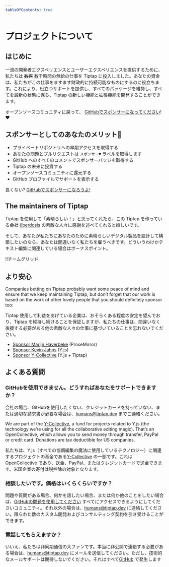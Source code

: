 ```yaml
---
tableOfContents: true
---
```


# プロジェクトについて

## はじめに

<!-- To deliver a top-notch developer experience and user experience, we put ~~hundreds~~ thousands of hours of unpaid work into Tiptap. Your funding helps us to make this work more and more financially sustainable. This enables us to provide helpful support, maintain all our packages, keep everything up to date, and develop new features and extensions for Tiptap. -->

一流の開発者エクスペリエンスとユーザーエクスペリエンスを提供するために、私たちは ~~数百~~ 数千時間の無給の仕事を Tiptap に投入しました。あなたの資金は、私たちがこの仕事をますます財政的に持続可能なものにするのに役立ちます。これにより、役立つサポートを提供し、すべてのパッケージを維持し、すべてを最新の状態に保ち、Tiptap の新しい機能と拡張機能を開発することができます。

オープンソースコミュニティに戻って、 [GitHubでスポンサーになってください](https://github.com/sponsors/ueberdosis)! ♥



## スポンサーとしてのあなたのメリット💖

<!-- * Get early access to private repositories
* Your issues and pull requests get a `sponsor ♥` label
* Get a sponsor badge in all your comments on GitHub
* Invest in the future of Tiptap
* Give back to the open source community
* Show support in your GitHub profile -->

* プライベートリポジトリへの早期アクセスを取得する
* あなたの問題とプルリクエストは `スポンサー♥` ラベルを取得します
* GitHub へのすべてのコメントでスポンサーバッジを取得する
* Tiptap の未来に投資する
* オープンソースコミュニティに還元する
* GitHub プロファイルでサポートを表示する

良くない? [GitHubでスポンサーになろうよ!](https://github.com/sponsors/ueberdosis)

## The maintainers of Tiptap

<!-- If you are thankful for Tiptap, you should say thank you to the lovely people at [überdosis](https://ueberdosis.io), the company that builds this software. -->

<!-- AND you should definitely hire us if you want us to design und build an amazing digital product for you. Bonus points if it’s somehow text editing related. -->

Tiptap を使用して「素晴らしい！」と思ってくれたら、この Tiptap を作っている会社 [überdosis](https://ueberdosis.io) の素敵な人々に感謝を述べてくれると嬉しいです。

そして、あなたが私たちにあなたのために素晴らしいデジタル製品を設計して構築したいのなら、あなたは間違いなく私たちを雇うべきです。どういうわけかテキスト編集に関連している場合はボーナスポイント。

!!チームグリッド

## より安心

Companies betting on Tiptap probably want some peace of mind and ensure that we keep maintaining Tiptap, but don’t forget that our work is based on the work of other lovely people that you should definitely sponsor too:

Tiptap 使用して利益をあげている企業は、おそらくある程度の安定を望んでおり、Tiptap を維持し続けることを保証しますが、私たちの仕事は、間違いなく後援する必要がある他の素敵な人々の仕事に基づいていることを忘れないでください。

* [Sponsor Marijn Haverbeke](https://marijnhaverbeke.nl/fund/) (ProseMirror)
* [Sponsor Kevin Jahns](https://github.com/sponsors/dmonad) (Y.js)
* [Sponsor Y-Collective](https://opencollective.com/y-collective) (Y.js + Tiptap)

## よくある質問

### GitHubを使用できません。どうすればあなたをサポートできますか？

会社の場合、GitHubを使用したくない、クレジットカードを持っていない、または適切な請求書が必要な場合は、[humans@tiptap.dev](mailto:humans@tiptap) までご連絡ください。

<!-- If you’re a company, don’t want to use GitHub, don’t have a credit card or want a proper invoice from us, just reach out to us at [humans@tiptap.dev](mailto:humans@tiptap.dev). -->

We are part of the [Y-Collective](https://opencollective.com/y-collective), a fund for projects related to Y.js (the technology we’re using for all the collaborative editing magic). That’s an OpenCollective, which allows you to send money through transfer, PayPal or credit card. Donations are tax deductible for US companies.

私たちは、Y.js（すべての協調編集の魔法に使用しているテクノロジー）に関連するプロジェクトの基金である[Y-Collective](https://opencollective.com/y-collective) の一部です。これは OpenCollective であり、送金、PayPal、またはクレジットカードで送金できます。米国企業の寄付は税控除の対象となります。

### 相談したいです。価格はいくらくらいですか？

問題や質問がある場合、何かを話したい場合、または何か他のことをしたい場合は、[GitHubの問題を使用してください](https://github.com/ueberdosis/tiptap/issues/new/choose) すべてにアクセスできるようにしてくださいコミュニティ。それ以外の場合は、[humans@tiptap.dev](mailto:humans@tiptap.dev) に連絡してください。限られた数のカスタム開発およびコンサルティング契約を引き受けることができます。

<!-- If you have an issue, a question, want to talk something through or anything else, [please use GitHub issues](https://github.com/ueberdosis/tiptap/issues/new/choose) to keep everything accessible to the whole community. For everything else, reach out to [humans@tiptap.dev](mailto:humans@tiptap.dev). We can take on a limited number of custom development and consulting contracts. -->

### 電話してもらえますか？

いいえ、私たちは非同期通信の大ファンです。本当に非公開で連絡する必要がある場合は、[humans@tiptap.dev](mailto:humans@tiptap.dev) にメールを送信してください。ただし、技術的なメールサポートは期待しないでください。それはすべて[GitHub](https://github.com/ueberdosis/tiptap/issues) で発生します

<!-- Nope, we are big fans of asynchronous communication. If you really need to reach out in private, send us an email to [humans@tiptap.dev](mailto:humans@tiptap.dev), but don’t expect technical email support. That all happens on [GitHub](https://github.com/ueberdosis/tiptap/issues) -->
